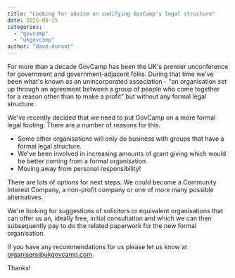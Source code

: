 ```yaml
---
title: "Looking for advice on codifying GovCamp's legal structure"
date: 2025-06-15
categories:
  - "govcamp"
  - "ukgovcamp"
author: "dave.durant"
---
```

For more than a decade GovCamp has been the UK's premier unconference for government and government-adjacent folks. During that time we've been what's known as an unincorporated association - "an organisation set up through an agreement between a group of people who come together for a reason other than to make a profit" but without any formal legal structure.

We've recently decided that we need to put GovCamp on a more formal legal footing. There are a number of reasons for this.

- Some other organisations will only do business with groups that have a formal legal structure.
- We've been involved in increasing amounts of grant giving which would be better coming from a formal organisation.
- Moving away from personal responsibility!

There are lots of options for next steps. We could become a Community Interest Company, a non-profit company or one of more many possible alternatives.

We're looking for suggestions of solicitors or equivalent organisations that can offer us an, ideally free, initial consultation and which we can then subsequently pay to do the related paperwork for the new formal organisation.

If you have any recommendations for us please let us know at organisers@ukgovcamp.com.

Thanks!
